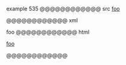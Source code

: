 example 535
@@@@@@@@@@@@ src
[foo]()

[foo]: /url1
@@@@@@@@@@@@ xml
<?xml version="1.0" encoding="UTF-8"?>
<!DOCTYPE document SYSTEM "CommonMark.dtd">
<document xmlns="http://commonmark.org/xml/1.0">
  <paragraph>
    <link destination="" title="">
      <text>foo</text>
    </link>
  </paragraph>
</document>
@@@@@@@@@@@@ html
<p><a href="">foo</a></p>
@@@@@@@@@@@@

